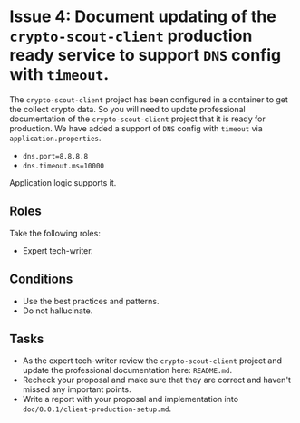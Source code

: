 # Issue 4: Document updating of the `crypto-scout-client` production ready service to support `DNS` config with `timeout`.

The `crypto-scout-client` project has been configured in a container to get the collect crypto data.
So you will need to update professional documentation of the `crypto-scout-client` project that it is ready for
production. We have added a support of `DNS` config with `timeout` via `application.properties`.

- `dns.port=8.8.8.8`
- `dns.timeout.ms=10000`

Application logic supports it.

## Roles

Take the following roles:

- Expert tech-writer.

## Conditions

- Use the best practices and patterns.
- Do not hallucinate.

## Tasks

- As the expert tech-writer review the `crypto-scout-client` project and update the professional documentation here:
  `README.md`.
- Recheck your proposal and make sure that they are correct and haven't missed any important points.
- Write a report with your proposal and implementation into `doc/0.0.1/client-production-setup.md`.